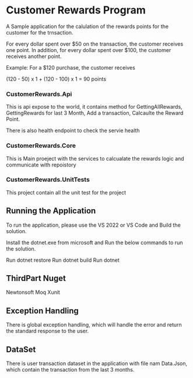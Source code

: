 # Customer Rewards Program

A Sample application for the calulation of the rewards points for the customer for the trnsaction.

For every dollar spent over $50 on the transaction, the customer receives one point. In addition, for every dollar spent over $100, the customer receives another point.

Example: For a $120 purchase, the customer receives

(120 - 50) x 1 + (120 - 100) x 1 = 90 points


### CustomerRewards.Api

This is api expose to the world, it contains method for GettingAllRewards, GettingRewards for last 3 Month, Add a transaction, Calcaulte the Reward Point.

There is also health endpoint to check the servie health

### CustomerRewards.Core

This is Main proeject with the services to calcualate the rewards logic and communicate with repoistory

### CustomerRewards.UnitTests

This project contain all the unit test for the project


## Running the Application

To run the application, please use the VS 2022 or VS Code and Build the solution. 

Install the dotnet.exe from microsoft and Run the below commands to run the solution.

Run dotnet restore
Run dotnet build
Run dotnet


## ThirdPart Nuget

Newtonsoft
Moq
Xunit

## Exception Handling

There is global exception handling, which will handle the error and return the standard response to the user.

## DataSet

There is user transaction dataset in the application with file nam Data.Json, which contain the transaction from the last 3 months.


